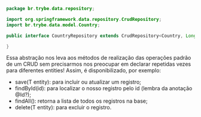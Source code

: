 ```java
package br.trybe.data.repository;

import org.springframework.data.repository.CrudRepository;
import br.trybe.data.model.Country;

public interface CountryRepository extends CrudRepository<Country, Long> {

}
```

Essa abstração nos leva aos métodos de realização das operações padrão de um CRUD sem precisarmos nos preocupar em declarar repetidas vezes para diferentes entities! Assim, é disponibilizado, por exemplo:

- save(T entity): para incluir ou atualizar um registro;
- findById(id): para localizar o nosso registro pelo id (lembra da anotação @Id?);
- findAll(): retorna a lista de todos os registros na base;
- delete(T entity): para excluir o registro.
